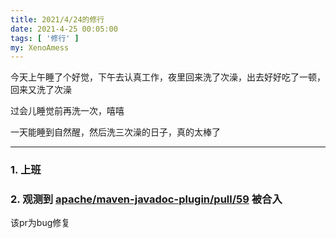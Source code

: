 ```yaml
---
title: 2021/4/24的修行
date: 2021-4-25 00:05:00
tags: [ '修行' ]
my: XenoAmess
---
```


今天上午睡了个好觉，下午去认真工作，夜里回来洗了次澡，出去好好吃了一顿，回来又洗了次澡

过会儿睡觉前再洗一次，嘻嘻

一天能睡到自然醒，然后洗三次澡的日子，真的太棒了

---

### 1. 上班

### 2. 观测到 [apache/maven-javadoc-plugin/pull/59](https://github.com/apache/maven-javadoc-plugin/pull/59) 被合入

该pr为bug修复
